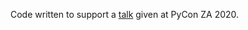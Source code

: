 Code written to support a
[talk](https://za.pycon.org/talks/2-high-bandwidth-http-downloads-unpeeling-the-onion/)
given at PyCon ZA 2020.
